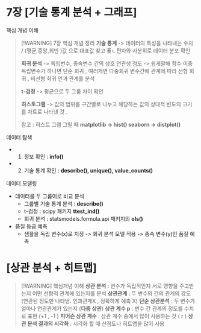 # 7장 \[기술 통계 분석 + 그래프] 
핵심 개념 이해 
 >[!WARNING] 7장 핵심 개념 정리 
 > **기술 통계** -> 데이터의 특성을 나타내는 수치  /  (평균,중앙,최빈 )값 으로 대표값 찾고 푲ㄴ편차와 사분위로 데이터 분포 확인 
 > 
 > **회귀 분석**  -> 독립변수, 종속변수 간의 상호 연관성 정도 -> 쉽게말해 함수 이중 독립변수가 하나면 단순 회귀 , 여러개면 다중회귀  변수간에 관계에 따라 선형 회귀 , 비선형 회귀 
 > 인과 관계를 분석
 > 
 > **t-검정** -> 평균으로 두 그룹 차이 확인 
 > 
 > **히스토그램** -> 값의 범위를 구간별로 나누고 해당하는 값의 상대적 빈도의 크기를 차트로 나타낸 것 . 
 > 
 > 참고 : 히스트 그램 그릴 때 
 > **matplotlib -> hist() 
 > seaborn -> distplot()**
 
데이터 탐색  
-	 1. 정보 확인 : **info()**
-	 2. 기술 통계 확인 : **describe(), unique(), value_counts()**


데이터 모델링 
- 데이터를 두 그룹이로 비교 분석 
	- 그룹별 기술 통계 분석 : **describe()**
	- t-검정 : scipy 패키지  **ttest_ind()**
	- 회귀 분석 : statsmodels.formula.api 패키지의 **ols()**
- 품질 등급 예측 
	- 샘플을 독립 변수(x)로 지정 -> 회귀 분석 모델 적용 -> 종속 변수(y)인 품질 예측

# \[상관 분석 + 히트맵]

 >[!WARNING] 핵심개념 이해 
 >**상관 분석** : 변수가 독립적인지 서로 영향을 주고받는지 어떤 선형적 관계에 있는지를 분석 
 >**상관관계** : 두 변수의 간의 관계의 강도 (연관된 정도만 나타냄. 인과관계X , 정확하게 예측 X)
 >**단순 상관분석** : 두 변수가 얼마나 연관관계가 있는지 (**다중 상관**)
 >**상관 계수 p** : 변수 간 관계의 정도를 수치로 표현 (+1 , -1 )
 >**피어슨 상관 계수** :  상관 계수 중에서 많이 사용하는 것 ( r )
 >**상관 분석 결과의 시각화** : 시각화 할 때 산점도나 히트맵을 많이 사용 
 > 
 
